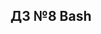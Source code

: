  ДЗ №8 Bash
--------------------------------------------------------------------------------------------
